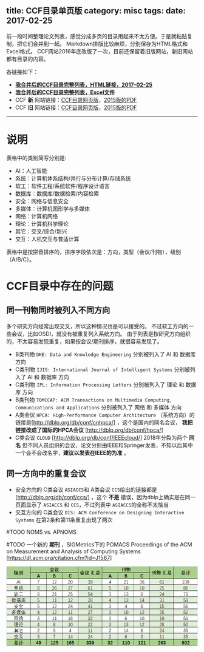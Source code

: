 title: CCF目录单页版
category: misc
tags:
date: 2017-02-25
---

前一段时间整理论文列表，感觉分成多页的目录用起来不太方便。于是就粘贴复制，把它们合并到一起。
Markdown排版比较麻烦，分别保存为HTML格式和Excel格式。
CCF网站2016年底改版了一次，目前还保留着旧版网站，新旧网站都有目录的内容。

各链接如下：
+ **[我合并后的CCF目录完整列表，HTML链接，2017-02-25](/doc/ccf-all-in-one-2017-02-25.html)** 
+ **[我合并后的CCF目录完整列表，Excel文件](/doc/ccf_all_in_one_2017-02-25.xlsx)**
+ CCF **新** 网站链接：[CCF目录网页版](http://webtest.ccf.org.cn/xspj/gyml/)，[2015版的PDF](http://www.ccf.org.cn/ccf/contentcore/resource/download?ID=32826)
+ CCF **旧** 网站链接：[CCF目录网页版](http://history.ccf.org.cn/sites/ccf/paiming.jsp)，[2015版的PDF](http://history.ccf.org.cn/sites/paiming/2015ccfmulu.pdf) 

<!--more-->

---

# 说明
表格中的类别简写分别是:
+ AI：人工智能
+ 系统：计算机体系结构/并行与分布计算/存储系统
+ 软工：软件工程/系统软件/程序设计语言
+ 数据库：数据库/数据检索/内容检索
+ 安全：网络与信息安全
+ 多媒体：计算机图形学与多媒体
+ 网络：计算机网络
+ 理论：计算机科学理论
+ 其它：交叉/综合/新兴
+ 交互：人机交互与普适计算

表格中是按拼音排序的，排序字段依次是：方向，类型（会议/刊物），级别（A/B/C）。

# CCF目录中存在的问题

## 同一刊物同时被列入不同方向
多个研究方向经常出现交叉，所以这种情况也是可以接受的。
不过软工方向的一些会议，比如OSDI，就没有被重复列入系统方向。
由于列表是按研究方向组织的，不太容易发现重复，如果按会议/期刊排序，就很容易发现了。

+ B类刊物 `DKE: Data and Knowledge Engineering` 分别被列入了 AI 和 数据库 方向
+ C类刊物 `IJIS: International Journal of Intelligent Systems` 分别被列入了 AI 和 数据库 方向
+ C类刊物 `IPL: Information Processing Letters` 分别被列入了 理论 和 数据库 方向
+ B类刊物 `TOMCCAP: ACM Transactions on Multimedia Computing, Communications and Applications` 分别被列入了 网络 和 多媒体 方向
+ A类会议 `HPCA: High-Performance Computer Architecture` （系统方向）的链接是[http://dblp.org/db/conf/cnhpca/] ，这个是国内的同名会议， **我把链接改成了国际的HPCA会议** [http://dblp.org/db/conf/hpca/]
+ C类会议 `CLOUD` [http://dblp.org/db/conf/IEEEcloud/] 2018年分裂为两个 **同名** 但不同人员组织的会议，论文分别由IEEE和Springer发表，不知以后其中一个会不会改名字，**建议以发表在IEEE的为准** 。

## 同一方向中的重复会议
+ 安全方向的 C类会议 `ASIACCS`和 A类会议 `CCS`给出的链接都是 [http://dblp.org/db/conf/ccs/] ，这个 **不是** 错误，因为dblp上确实是在同一页面显示了 `ASIACCS` 和 `CCS`，不过列表中 `ASIACCS`的全称不太恰当
+ 交互方向的 C类会议 `DIS: ACM Conference on Designing Interactive  Systems` 在第2条和第11条重复出现了两次


#TODO NOMS vs. APNOMS

#TODO 一个新的 **期刊** ，SIGMetrics下的 POMACS 
Proceedings of the ACM on Measurement and Analysis of Computing Systems [https://dl.acm.org/citation.cfm?id=J1567]

<img src="/img/ccf_sum.png" alt="会议/刊物分方向汇总">
